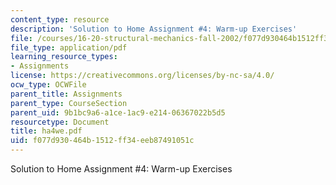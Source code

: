 ```yaml
---
content_type: resource
description: 'Solution to Home Assignment #4: Warm-up Exercises'
file: /courses/16-20-structural-mechanics-fall-2002/f077d930464b1512ff34eeb87491051c_ha4we.pdf
file_type: application/pdf
learning_resource_types:
- Assignments
license: https://creativecommons.org/licenses/by-nc-sa/4.0/
ocw_type: OCWFile
parent_title: Assignments
parent_type: CourseSection
parent_uid: 9b1bc9a6-a1ce-1ac9-e214-06367022b5d5
resourcetype: Document
title: ha4we.pdf
uid: f077d930-464b-1512-ff34-eeb87491051c
---
```

Solution to Home Assignment #4: Warm-up Exercises